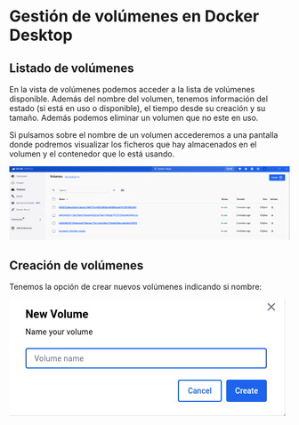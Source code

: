 # Gestión de volúmenes en Docker Desktop

## Listado de volúmenes

En la vista de volúmenes podemos acceder a la lista de volúmenes disponible. Además del nombre del volumen, tenemos información del estado (si está en uso o disponible), el tiempo desde su creación y su tamaño. Además podemos eliminar un volumen que no este en uso.

Si pulsamos sobre el nombre de un volumen accederemos a una pantalla donde podremos visualizar los ficheros que hay almacenados en el volumen y el contenedor que lo está usando.

![volumen](img/volumen1.png)

## Creación de volúmenes

Tenemos la opción de crear nuevos volúmenes indicando si nombre:

![volumen](img/volumen2.png)